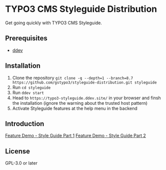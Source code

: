# TYPO3 CMS Styleguide Distribution

Get going quickly with TYPO3 CMS Styleguide.

## Prerequisites

* [ddev](https://ddev.readthedocs.io/en/stable/#installation)

## Installation

1. Clone the repository `git clone -q --depth=1 --branch=8.7 https://github.com/gstypo3/styleguide-distribution.git styleguide`
1. Run `cd styleguide`
1. Run `ddev start`
1. Head to `https://typo3-styleguide.ddev.site/` in your browser and finsh the installation (ignore the warning about the trusted host pattern)
1. Activate Styleguide features at the help menu in the backend

## Introduction

[Feature Demo - Style Guide Part 1](https://youtu.be/AeG0s54MHGE)
[Feature Demo - Style Guide Part 2](https://youtu.be/OG6YZwlHEjU)

## License

GPL-3.0 or later
